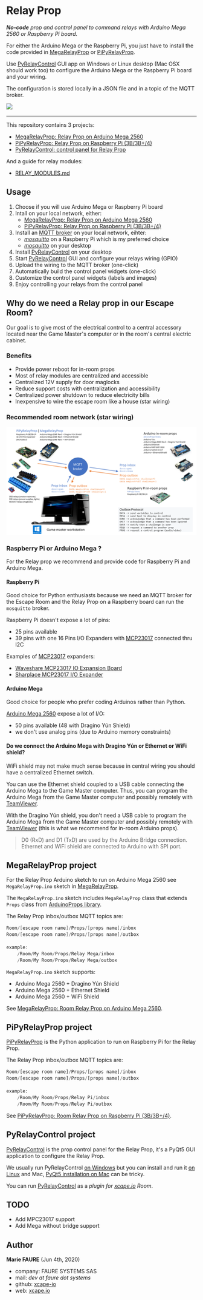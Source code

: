 # Relay Prop
*__No-code__ prop and control panel to command relays with Arduino Mega 2560 or Raspberry Pi board.*

For either the Arduino Mega or the Raspberry Pi, you just have to install the code provided in [MegaRelayProp](./MegaRelayProp) or [PiPyRelayProp](./PiPyRelayProp).

Use [PyRelayControl](./PyRelayControl) GUI app on Windows or Linux desktop (Mac OSX should work too) to configure the Arduino Mega or the Raspberry Pi board and your wiring.

The configuration is stored locally in a JSON file and in a topic of the MQTT broker.

![](https://github.com/xcape-io/relayprop/blob/master/docs/screenshots/overview.png?raw=true)

<hr>

This repository contains 3 projects:
* [MegaRelayProp: Relay Prop on Arduino Mega 2560](./MegaRelayProp)
* [PiPyRelayProp: Relay Prop on Raspberry Pi (3B/3B+/4)](./PiPyRelayProp)
* [PyRelayControl: control panel for Relay Prop](./PyRelayControl)

And a guide for relay modules:
* [RELAY_MODULES.md](./RELAY_MODULES.md)


## Usage

1. Choose if you will use Arduino Mega or Raspberry Pi board
2. Intall on your local network, either:
    * [MegaRelayProp: Relay Prop on Arduino Mega 2560](./MegaRelayProp)
    * [PiPyRelayProp: Relay Prop on Raspberry Pi (3B/3B+/4)](./PiPyRelayProp)
3. Install an <a href="https://xcape.io/public/documentation/en/room/MQTTserver.html" target="_blank">MQTT broker</a> on your local network, eihter:
    * _<a href="https://mosquitto.org/download/" target="_blank">mosquitto</a>_ on a Raspberry Pi which is my preferred choice
    * _<a href="https://mosquitto.org/download/" target="_blank">mosquitto</a>_ on your desktop
4. Install [PyRelayControl](./PyRelayControl) on your desktop
5. Start [PyRelayControl](./PyRelayControl) GUI and configure your relays wiring (GPIO)
6. Upload the wiring to the MQTT broker (one-click)
7. Automatically build the control panel widgets (one-click)
8. Customize the control panel widgets (labels and images)
9. Enjoy controlling your relays from the control panel


## Why do we need a Relay prop in our Escape Room?
Our goal is to give most of the electrical control to a central accessory located near the Game Master's computer or in the room's central electric cabinet.

### Benefits
* Provide power reboot for in-room props
* Most of relay modules are centralized and accessible
* Centralized 12V supply for door maglocks
* Reduce support costs with centralization and accessibility
* Centralized power shutdown to reduce electricity bills
* Inexpensive to wire the escape room like a house (star wiring)


### Recommended room network (star wiring)
![Room network](docs/room-network.png)

### Raspberry Pi or Arduino Mega ?
For the Relay prop we recommend and provide code for Raspberry Pi and Arduino Mega.

#### Raspberry Pi 
Good choice for Python enthusiasts because we need an MQTT broker for the Escape Room and the Relay Prop on a Raspberry board can run the `mosquitto` broker.

Raspberry Pi doesn't expose a lot of pins:
* 25 pins available
* 39 pins with one 16 Pins I/O Expanders with <a href="https://www.microchip.com/wwwproducts/en/MCP23017" target="_blank">MCP23017</a> connected thru I2C

Examples of <a href="https://www.microchip.com/wwwproducts/en/MCP23017" target="_blank">MCP23017</a> expanders:
* <a href="https://www.waveshare.com/wiki/MCP23017_IO_Expansion_Board" target="_blank">Waveshare MCP23017 IO Expansion Board</a>
* <a href="https://www.amazon.fr/gp/product/B07GFQY5DW" target="_blank">Sharplace MCP23017 I/O Expander</a>

#### Arduino Mega
Good choice for people who prefer coding Arduinos rather than Python.

<a href="https://store.arduino.cc/arduino-mega-2560-rev3" target="_blank">Arduino Mega 2560</a> expose a lot of I/O: 
* 50 pins available (48 with Dragino Yún Shield)
* we don't use analog pins (due to Arduino memory constraints)

#### Do we connect the Arduino Mega with Dragino Yún or Ethernet or WiFi shield?
WiFi shield may not make much sense because in central wiring you should have a centralized Ethernet switch.

You can use the Ethernet shield coupled to a USB cable connecting the Arduino Mega to the Game Master computer. Thus, you can program the Arduino Mega from the Game Master computer and possibly remotely with <a href="https://www.teamviewer.com/" target="_blank">TeamViewer</a>.

With the Dragino Yún shield, you don't need a USB cable to program the Arduino Mega from the Game Master computer and possibly remotely with <a href="https://www.teamviewer.com/" target="_blank">TeamViewer</a> (this is what we recommend for in-room Arduino props).

> D0 (RxD) and D1 (TxD) are used by the Arduino Bridge connection.
> Ethernet and WiFi shield are connected to Arduino with SPI port.


## MegaRelayProp project
For the Relay Prop Arduino sketch to run on Arduino Mega 2560 see `MegaRelayProp.ino` sketch in [MegaRelayProp](./MegaRelayProp).

The `MegaRelayProp.ino` sketch includes `MegaRelayProp` class that extends `Props` class from <a href="https://github.com/xcape-io/ArduinoProps" target="_blank">ArduinoProps library</a>.

The Relay Prop inbox/outbox MQTT topics are:
```csharp
Room/[escape room name]/Props/[props name]/inbox
Room/[escape room name]/Props/[props name]/outbox

example:
    /Room/My Room/Props/Relay Mega/inbox
    /Room/My Room/Props/Relay Mega/outbox
```

`MegaRelayProp.ino` sketch supports:
* Arduino Mega 2560 + Dragino Yún Shield
* Arduino Mega 2560 + Ethernet Shield
* Arduino Mega 2560 + WiFi Shield

See [MegaRelayProp: Room Relay Prop on Arduino Mega 2560](./MegaRelayProp).


## PiPyRelayProp project
[PiPyRelayProp](./PiPyRelayProp) is the Python application to run on Raspberry Pi for the Relay Prop.

The Relay Prop inbox/outbox MQTT topics are:
```python
Room/[escape room name]/Props/[props name]/inbox
Room/[escape room name]/Props/[props name]/outbox

example:
    /Room/My Room/Props/Relay Pi/inbox
    /Room/My Room/Props/Relay Pi/outbox
```

See [PiPyRelayProp: Room Relay Prop on Raspberry Pi (3B/3B+/4)](./PiPyRelayProp).


## PyRelayControl project
[PyRelayControl](./PyRelayControl) is the prop control panel for the Relay Prop, it's a PyQt5 GUI application to configure the Relay Prop.

We usually run PyRelayControl <a href="./PyRelayControl#installation-on-windows" target="_blank">on Windows</a> but you can install and run it <a href="https://www.learnpyqt.com/installation/installation-linux/" target="_blank">on Linux</a> and Mac, <a href="https://www.learnpyqt.com/installation/installation-mac/" target="_blank">PyQt5 installation on Mac</a> can be tricky.

You can run [PyRelayControl](./PyRelayControl) as a *plugin for <a href="https://xcape.io/" target="_blank">xcape.io</a> Room*.


## TODO
* Add MPC23017 support
* Add Mega without bridge support


## Author

**Marie FAURE** (Jun 4th, 2020)
* company: FAURE SYSTEMS SAS
* mail: *dev at faure dot systems*
* github: <a href="https://github.com/xcape-io?tab=repositories" target="_blank">xcape-io</a>
* web: <a href="https://xcape.io/" target="_blank">xcape.io</a>